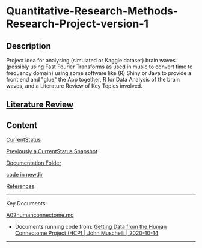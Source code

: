 # Quantitative-Research-Methods-Research-Project-version-1

## Description

Project idea for analysing (simulated or Kaggle dataset) brain waves (possibly using Fast Fourier Transforms as used in music to convert time to frequency domain) using some software like (R) Shiny or Java to provide a front end and "glue" the App together, R for Data Analysis of the brain waves, and a Literature Review of Key Topics involved.

## [Literature Review](https://github.com/CoderSales/Quantitative-Research-Methods-Research-Project-version-1/blob/main/PreparationForSubmission/LiteratureReview.md)

## Content

[CurrentStatus](/Documentation/09on20240516at1111hours/A02humanconnectome.md)

[Previously a CurrentStatus Snapshot](/Documentation/01pre20240422at0941hours/A13CurrentStatus.md)

[Documentation Folder](/Documentation)

[code in newdir](/Rcode/newdir)

[References](/Documentation/01pre20240422at0941hours/A01References.md)

____

Key Documents:

[A02humanconnectome.md](/Documentation/09on20240516at1111hours/A02humanconnectome.md)

- Documents running code from: [Getting Data from the Human Connectome Project (HCP) | John Muschelli | 2020-10-14](https://cran.r-project.org/web/packages/neurohcp/vignettes/hcp.html)

____
